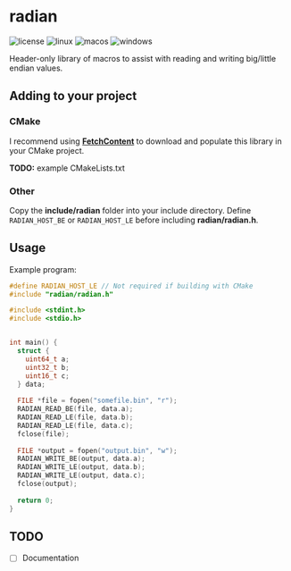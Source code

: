 # radian
![license](https://img.shields.io/github/license/raddari/radian)
![linux](https://github.com/raddari/radian/workflows/linux/badge.svg)
![macos](https://github.com/raddari/radian/workflows/macos/badge.svg)
![windows](https://github.com/raddari/radian/workflows/windows/badge.svg)

Header-only library of macros to assist with reading and writing big/little endian values.

## Adding to your project
### CMake
I recommend using [**FetchContent**](https://cmake.org/cmake/help/latest/module/FetchContent.html) to download and populate this library in your CMake project.

**TODO:** example CMakeLists.txt

### Other
Copy the **include/radian** folder into your include directory. Define `RADIAN_HOST_BE` or `RADIAN_HOST_LE` before including **radian/radian.h**.

## Usage
Example program:
```c
#define RADIAN_HOST_LE // Not required if building with CMake
#include "radian/radian.h"

#include <stdint.h>
#include <stdio.h>


int main() {
  struct {
    uint64_t a;
    uint32_t b;
    uint16_t c;
  } data;
  
  FILE *file = fopen("somefile.bin", "r");
  RADIAN_READ_BE(file, data.a);
  RADIAN_READ_LE(file, data.b);
  RADIAN_READ_LE(file, data.c);
  fclose(file);
  
  FILE *output = fopen("output.bin", "w");
  RADIAN_WRITE_BE(output, data.a);
  RADIAN_WRITE_LE(output, data.b);
  RADIAN_WRITE_LE(output, data.c);
  fclose(output);
  
  return 0;
}
```

## TODO
- [ ] Documentation
